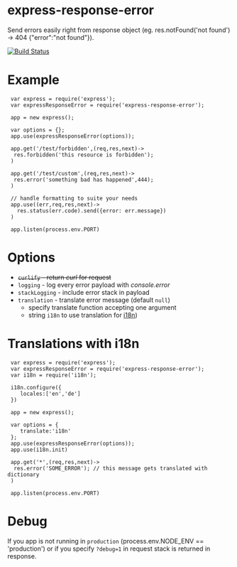 # express-response-error

Send errors easily right from response object (eg. res.notFound('not found') -> 404 {"error":"not found"}).

[![Build Status](https://travis-ci.org/jakubknejzlik/express-response-error.svg?branch=master)](https://travis-ci.org/jakubknejzlik/express-response-error)

# Example

```
 var express = require('express');
 var expressResponseError = require('express-response-error');

 app = new express();
 
 var options = {};
 app.use(expressResponseError(options));

 app.get('/test/forbidden',(req,res,next)->
  res.forbidden('this resource is forbidden');
 )
 
 app.get('/test/custom',(req,res,next)->
  res.error('something bad has happened',444);
 )
 
 // handle formatting to suite your needs
 app.use((err,req,res,next)->
   res.status(err.code).send({error: err.message})
 )

 app.listen(process.env.PORT)

```

# Options

 * ~~`curlify` - return *curl* for request~~
 * `logging` - log every error payload with *console.error*
 * `stackLogging` - include error stack in payload
 * `translation` - translate error message (default `null`)
    - specify translate function accepting one argument
    - string `i18n` to use translation for [i18n](https://www.npmjs.com/package/i18n))

# Translations with i18n

```
 var express = require('express');
 var expressResponseError = require('express-response-error');
 var i18n = require('i18n');

 i18n.configure({
    locales:['en','de']
 })

 app = new express();
 
 var options = {
    translate:'i18n'
 };
 app.use(expressResponseError(options));
 app.use(i18n.init)
 
 app.get('*',(req,res,next)->
  res.error('SOME_ERROR'); // this message gets translated with dictionary 
 )

 app.listen(process.env.PORT)

```

# Debug

If you app is not running in `production` (process.env.NODE_ENV == 'production') or if you specify `?debug=1` in request stack is returned in response.